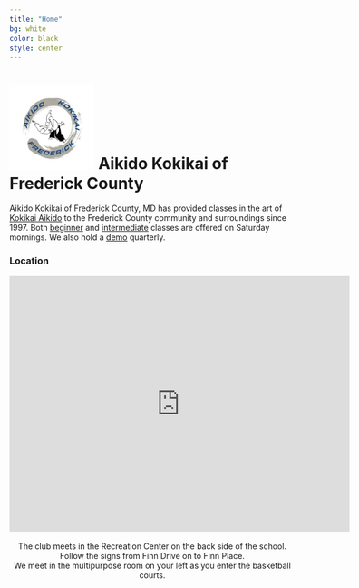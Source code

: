 ```yaml
---
title: "Home"
bg: white
color: black
style: center
---
```

# <img src="img/B1.jpg" style="width:150px;"> Aikido Kokikai of Frederick County

<center>
<a href="mailto:aikidasgupta+akf@gmail.com"><i class="fa fa-envelope-square fa-3x"></i></a>
<a href="https://www.facebook.com/frederickkokikai/" target="_blank">
<i class="fa fa-facebook-square fa-3x"></i></a>
<a href="https://twitter.com/kokikaifredmd" target="_blank">
<i class="fa fa-twitter-square fa-3x"></i></a>
</center>



Aikido Kokikai of Frederick County, MD has provided classes in the art of <a href="http://www.kokikai.org" target="_blank"> Kokikai Aikido</a>
to the Frederick County community and surroundings since 1997.
Both <a href="https://apm.activecommunities.com/frederickcntyparksandrec/Activity_Search?detailskeyword=aikido+beginner&IsAdvanced=True&ddlSortBy=Activity+name&DaysOfWeek=0000000&SearchFor=2&SearchLevelID=2&maxAge=100&NumberOfItemsPerPage=50&IsSearch=true" target="_blank">beginner</a> and
<a href="https://apm.activecommunities.com/frederickcntyparksandrec/Activity_Search?detailskeyword=aikido+intermediate&IsAdvanced=True&ddlSortBy=Activity+name&DaysOfWeek=0000000&SearchFor=2&SearchLevelID=2&maxAge=100&NumberOfItemsPerPage=50&IsSearch=true" target="_blank">intermediate</a> classes are offered on Saturday mornings. We also hold a <a href="https://apm.activecommunities.com/frederickcntyparksandrec/Activity_Search?detailskeyword=aikido+demo&IsAdvanced=True&ddlSortBy=Activity+name&DaysOfWeek=0000000&SearchFor=2&SearchLevelID=2&maxAge=100&NumberOfItemsPerPage=50&IsSearch=true" target="_blank">demo</a> quarterly.

### Location

<center>
<iframe width="600" height="450" frameborder="0" style="border:0" src="https://www.google.com/maps/embed/v1/place?q=Deer%20Crossing%20Elementary%20School&key=AIzaSyDWrKrl_yR-7sGiEnF0UZt6JYVZYyO9nKw" allowfullscreen></iframe>
<p/>
The club meets in the Recreation Center on the back side of the school. <br/>
Follow the signs from Finn Drive on to Finn Place.<br/>
We meet in the multipurpose room on your left as you enter the basketball courts.
